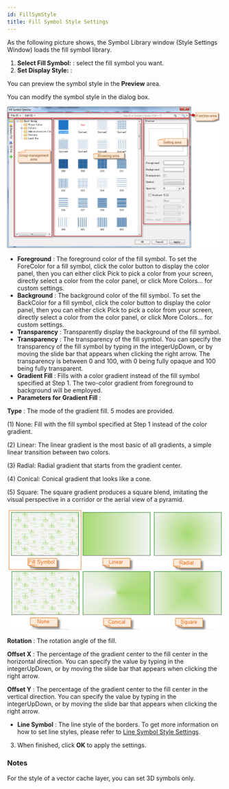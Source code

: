 ```yaml
---
id: FillSymStyle
title: Fill Symbol Style Settings
---
```

As the following picture shows, the Symbol Library window (Style Settings Window) loads the fill symbol library.

1. **Select Fill Symbol:** : select the fill symbol you want.
2. **Set Display Style:** : 

You can preview the symbol style in the **Preview** area.

You can modify the symbol style in the dialog box.

![](img/SymLibManagerUI.png)
* **Foreground** : The foreground color of the fill symbol. To set the ForeColor for a fill symbol, click the color button to display the color panel, then you can either click Pick to pick a color from your screen, directly select a color from the color panel, or click More Colors... for custom settings.
* **Background** : The background color of the fill symbol. To set the BackColor for a fill symbol, click the color button to display the color panel, then you can either click Pick to pick a color from your screen, directly select a color from the color panel, or click More Colors... for custom settings.
* **Transparency** : Transparently display the background of the fill symbol.
* **Transparency** : The transparency of the fill symbol. You can specify the transparency of the fill symbol by typing in the integerUpDown, or by moving the slide bar that appears when clicking the right arrow. The transparency is between 0 and 100, with 0 being fully opaque and 100 being fully transparent.
* **Gradient Fill** : Fills with a color gradient instead of the fill symbol specified at Step 1. The two-color gradient from foreground to background will be employed.
* **Parameters for Gradient Fill** :

**Type** : The mode of the gradient fill. 5 modes are provided.

(1) None: Fill with the fill symbol specified at Step 1 instead of the color gradient.

(2) Linear: The linear gradient is the most basic of all gradients, a simple linear transition between two colors.

(3) Radial: Radial gradient that starts from the gradient center.

(4) Conical: Conical gradient that looks like a cone.

(5) Square: The square gradient produces a square blend, imitating the visual perspective in a corridor or the aerial view of a pyramid.

![](img/GraduatedMode.png)

**Rotation** : The rotation angle of the fill.

**Offset X** : The percentage of the gradient center to the fill center in the horizontal direction. You can specify the value by typing in the integerUpDown, or by moving the slide bar that appears when clicking the right arrow.

**Offset Y** : The percentage of the gradient center to the fill center in the vertical direction. You can specify the value by typing in the integerUpDown, or by moving the slide bar that appears when clicking the right arrow.

* **Line Symbol** : The line style of the borders. To get more information on how to set line styles, please refer to [Line Symbol Style Settings](LineSymStyle).
3. When finished, click **OK** to apply the settings.

### Notes

For the style of a vector cache layer, you can set 3D symbols only.
